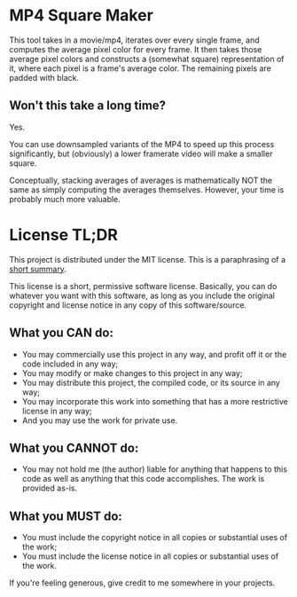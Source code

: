 # MP4 Square Maker

This tool takes in a movie/mp4, iterates over every single frame, and computes
the average pixel color for every frame. It then takes those average pixel
colors and constructs a (somewhat square) representation of it, where each pixel
is a frame's average color. The remaining pixels are padded with black.

## Won't this take a long time?

Yes.

You can use downsampled variants of the MP4 to speed up this process
significantly, but (obviously) a lower framerate video will make a smaller
square.

Conceptually, stacking averages of averages is mathematically NOT the same as
simply computing the averages themselves. However, your time is probably much
more valuable.

# License TL;DR

This project is distributed under the MIT license. This is a paraphrasing of a
[short summary](https://tldrlegal.com/license/mit-license).

This license is a short, permissive software license. Basically, you can do
whatever you want with this software, as long as you include the original
copyright and license notice in any copy of this software/source.

## What you CAN do:

-   You may commercially use this project in any way, and profit off it or the
    code included in any way;
-   You may modify or make changes to this project in any way;
-   You may distribute this project, the compiled code, or its source in any
    way;
-   You may incorporate this work into something that has a more restrictive
    license in any way;
-   And you may use the work for private use.

## What you CANNOT do:

-   You may not hold me (the author) liable for anything that happens to this
    code as well as anything that this code accomplishes. The work is provided
    as-is.

## What you MUST do:

-   You must include the copyright notice in all copies or substantial uses of
    the work;
-   You must include the license notice in all copies or substantial uses of the
    work.

If you're feeling generous, give credit to me somewhere in your projects.
